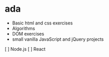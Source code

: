 # ada

- Basic html and css exercises
- Algorithms
- DOM exercises
- small vanilla JavaScript and jQuery projects

 [ ] Node.js
 [ ] React
